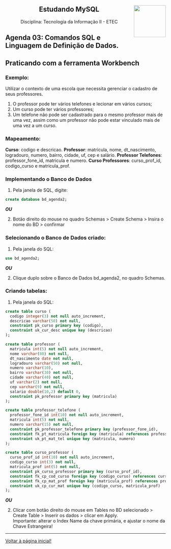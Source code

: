 <div align="center">
<a href="https://github.com/monicaquintal" target="_blank"><img align="right" height="100" src="https://cdn.jsdelivr.net/gh/devicons/devicon/icons/mysql/mysql-original.svg" /></a>
<h2>Estudando MySQL</h2>
<p>Disciplina: Tecnologia da Informação II - ETEC</p>
</div>

<div id="agenda03">
<h2>Agenda 03: Comandos SQL e Linguagem de Definição de Dados.</h2>
</div>

## Praticando com a ferramenta Workbench

### Exemplo:

Utilizar o contexto de uma escola que necessita gerenciar o cadastro de seus professores.
1. O professor pode ter vários telefones e lecionar em vários cursos;
2. Um curso pode ter vários professores;
3. Um telefone não pode ser cadastrado para o mesmo professor mais de uma vez, assim como um professor não pode estar vinculado mais de uma vez a um curso.

### Mapeamento:

**Curso**: codigo e descricao.
**Professor**: matricula, nome, dt_nascimento, logradouro, numero, bairro, cidade, uf, cep e salário.
**Professor Telefones**: professor_fone_id, matricula e numero.
**Curso Professores**: curso_prof_id, codigo_curso e matricula_prof.

### Implementando o Banco de Dados

1. Pela janela de SQL, digite:

~~~sql
create database bd_agenda2;
~~~

***OU***

2. Botão direito do mouse no quadro Schemas > Create Schema > Insira o nome do BD > confirmar

### Selecionando o Banco de Dados criado:

1. Pela janela do SQL:

~~~sql
use bd_agenda2;
~~~

***OU***

2. Clique duplo sobre o Banco de Dados bd_agenda2, no quadro Schemas.

### Criando tabelas:

1. Pela janela do SQL:

~~~sql
create table curso (
  codigo integer(3) not null auto_increment,
  descricao varchar(50) not null,
  constraint pk_curso primary key (codigo),
  constraint uk_cur_desc unique key (descricao)
);

create table professor (
  matricula int(5) not null auto_increment,
  nome varchar(80) not null,
  dt_nascimento date not null,
  logradouro varchar(50) not null,
  numero varchar(10),
  bairro varchar(30) not null,
  cidade varchar(40) not null,
  uf varchar(2) not null,
  cep varchar(9) not null,
  salario double(10,2) default 0,
  constraint pk_professor primary key (matricula)
);

create table professor_telefone (
  professor_fone_id int(10) not null auto_increment,
  matricula int(5) not null,
  numero varchar(15) not null,
  constraint pk_professor_telefone primary key (professor_fone_id),
  constraint fk_pt_matricula foreign key (matricula) references professor (matricula),
  constraint uk_pt_mat_tel unique key (matricula, numero)
);

create table curso_professor (
  curso_prof_id int(10) not null auto_increment,
  codigo_curso int(3) not null,
  matricula_prof int(5) not null,
  constraint pk_curso_professor primary key (curso_prof_id),
  constraint fk_cp_cod_curso foreign key (codigo_curso) references curso (codigo),
  constraint fk_cp_mat_prof foreign key (matricula_prof) references professor (matricula),
  constraint uk_cp_cur_mat unique key (codigo_curso, matricula_prof)
);
~~~

***OU***

2. Clicar com botão direito do mouse em Tables no BD selecionado > Create Table > Inserir os dados > clicar em Apply.<br>
Importante: alterar o Index Name da chave primária, e ajustar o nome da Chave Estrangeira!

<hr>

[Voltar à página inicial!](https://github.com/monicaquintal/disciplina_TI_II_ETEC)